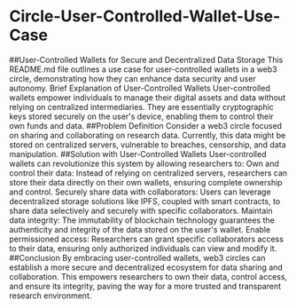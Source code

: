 # Circle-User-Controlled-Wallet-Use-Case

##User-Controlled Wallets for Secure and Decentralized Data Storage
This README.md file outlines a use case for user-controlled wallets in a web3 circle, demonstrating how they can enhance data security and user autonomy.
Brief Explanation of User-Controlled Wallets
User-controlled wallets empower individuals to manage their digital assets and data without relying on centralized intermediaries. They are essentially cryptographic keys stored securely on the user's device, enabling them to control their own funds and data.
##Problem Definition
Consider a web3 circle focused on sharing and collaborating on research data. Currently, this data might be stored on centralized servers, vulnerable to breaches, censorship, and data manipulation.
##Solution with User-Controlled Wallets
User-controlled wallets can revolutionize this system by allowing researchers to:
Own and control their data: Instead of relying on centralized servers, researchers can store their data directly on their own wallets, ensuring complete ownership and control.
Securely share data with collaborators: Users can leverage decentralized storage solutions like IPFS, coupled with smart contracts, to share data selectively and securely with specific collaborators.
Maintain data integrity: The immutability of blockchain technology guarantees the authenticity and integrity of the data stored on the user's wallet.
Enable permissioned access: Researchers can grant specific collaborators access to their data, ensuring only authorized individuals can view and modify it.
##Conclusion
By embracing user-controlled wallets, web3 circles can establish a more secure and decentralized ecosystem for data sharing and collaboration. This empowers researchers to own their data, control access, and ensure its integrity, paving the way for a more trusted and transparent research environment.
